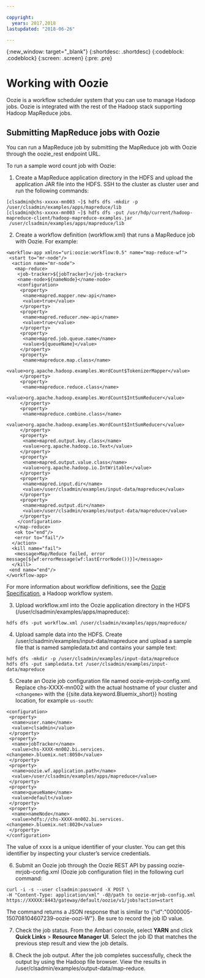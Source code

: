 ```yaml
---

copyright:
  years: 2017,2018
lastupdated: "2018-06-26"

---
```


<!-- Attribute definitions -->
{:new_window: target="_blank"}
{:shortdesc: .shortdesc}
{:codeblock: .codeblock}
{:screen: .screen}
{:pre: .pre}

# Working with Oozie

Oozie is a workflow scheduler system that you can use to manage Hadoop jobs. Oozie is integrated with the rest of the Hadoop stack supporting  Hadoop MapReduce jobs.

## Submitting MapReduce jobs with Oozie

You can run a MapReduce job by submitting the MapReduce job with Oozie through the oozie_rest endpoint URL.

To run a sample word count job with Oozie:

1. Create a MapReduce application directory in the HDFS and upload the application JAR file into the HDFS. SSH to the cluster as cluster user and run the following commands:
```
[clsadmin@chs-xxxxx-mn003 ~]$ hdfs dfs -mkdir -p /user/clsadmin/examples/apps/mapreduce/lib
[clsadmin@chs-xxxxx-mn003 ~]$ hdfs dfs -put /usr/hdp/current/hadoop-mapreduce-client/hadoop-mapreduce-examples.jar
 /user/clsadmin/examples/apps/mapreduce/lib
```
2. Create a workflow definition (workflow.xml) that runs a MapReduce job with Oozie. For example:
```
<workflow-app xmlns="uri:oozie:workflow:0.5" name="map-reduce-wf">
 <start to="mr-node"/>
  <action name="mr-node">
   <map-reduce>
    <job-tracker>${jobTracker}</job-tracker>
    <name-node>${nameNode}</name-node>
    <configuration>
     <property>
      <name>mapred.mapper.new-api</name>
      <value>true</value>
     </property>
     <property>
      <name>mapred.reducer.new-api</name>
      <value>true</value>
     </property>
     <property>
      <name>mapred.job.queue.name</name>
      <value>${queueName}</value>
     </property>
     <property>
      <name>mapreduce.map.class</name>
      <value>org.apache.hadoop.examples.WordCount$TokenizerMapper</value>
     </property>
     <property>
      <name>mapreduce.reduce.class</name>
      <value>org.apache.hadoop.examples.WordCount$IntSumReducer</value>
     </property>
     <property>
      <name>mapreduce.combine.class</name>
      <value>org.apache.hadoop.examples.WordCount$IntSumReducer</value>
     </property>
     <property>
      <name>mapred.output.key.class</name>
      <value>org.apache.hadoop.io.Text</value>
     </property>
     <property>
      <name>mapred.output.value.class</name>
      <value>org.apache.hadoop.io.IntWritable</value>
     </property>
     <property>
      <name>mapred.input.dir</name>
      <value>/user/clsadmin/examples/input-data/mapreduce</value>
     </property>
     <property>
      <name>mapred.output.dir</name>
      <value>/user/clsadmin/examples/output-data/mapreduce</value>
     </property>
    </configuration>
   </map-reduce>
   <ok to="end"/>
   <error to="fail"/>
  </action>
  <kill name="fail">
   <message>Map/Reduce failed, error message[${wf:errorMessage(wf:lastErrorNode())}]</message>
  </kill>
 <end name="end"/>
</workflow-app>
```
 For more information about workflow definitions, see the [Oozie Specification](https://oozie.apache.org/docs/4.2.0/WorkflowFunctionalSpec.html), a Hadoop workflow system.

3. Upload workflow.xml into the Oozie application directory in the HDFS (/user/clsadmin/examples/apps/mapreduce):
```
hdfs dfs -put workflow.xml /user/clsadmin/examples/apps/mapreduce/
```

4. Upload sample data into the HDFS. Create /user/clsadmin/examples/input-data/mapreduce and upload a sample file that is named sampledata.txt and contains your sample text:
```
hdfs dfs -mkdir -p /user/clsadmin/examples/input-data/mapreduce
hdfs dfs -put sampledata.txt /user/clsadmin/examples/input-data/mapreduce
```

5. Create an Oozie job configuration file named oozie-mrjob-config.xml. Replace chs-XXXX-mn002 with the actual hostname of your cluster and  `<changeme>` with the {{site.data.keyword.Bluemix_short}} hosting location, for example `us-south`:
```
<configuration>
 <property>
  <name>user.name</name>
  <value>clsadmin</value>
 </property>
 <property>
  <name>jobTracker</name>
  <value>chs-XXXX-mn002.bi.services.<changeme>.bluemix.net:8050</value>
 </property>
 <property>
  <name>oozie.wf.application.path</name>
  <value>/user/clsadmin/examples/apps/mapreduce</value>
 </property>
 <property>
  <name>queueName</name>
  <value>default</value>
 </property>
 <property>
  <name>nameNode</name>
  <value>hdfs://chs-XXXX-mn002.bi.services.<changeme>.bluemix.net:8020</value>
 </property>
</configuration>
```
 The value of xxxx is a unique identifier of your cluster. You can get this identifier by inspecting your cluster’s service credentials.

6. Submit an Oozie job through the Oozie REST API by passing oozie-mrjob-config.xml (Oozie job configuration file) in the following curl command:
```
curl -i -s --user clsadmin:password -X POST \
-H "Content-Type: application/xml" -d@/path to oozie-mrjob-config.xml
https://XXXXX:8443/gateway/default/oozie/v1/jobs?action=start
```
 The command returns a JSON response that is similar to {"id":"0000005-150708104607239-oozie-oozi-W"}. Be sure to record the job ID value.

7. Check the job status. From the Ambari console, select **YARN** and click **Quick Links** &gt; **Resource Manager UI**. Select the job ID that matches the previous step result and view the job details.

8. Check the job output. After the job completes successfully, check the output by using the Hadoop file browser. View the results in /user/clsadmin/examples/output-data/map-reduce.
